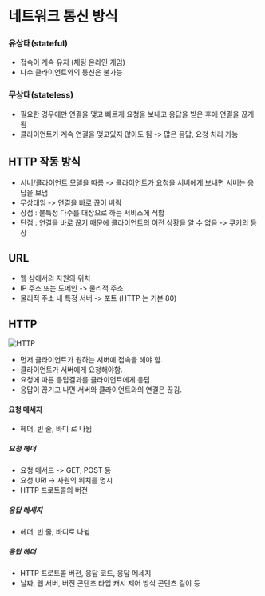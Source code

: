 # 네트워크 통신 방식

### 유상태(stateful)


- 접속이 계속 유지 (채팅 온라인 게임)
- 다수 클라이언트와의 통신은 불가능


### 무상태(stateless)

- 필요한 경우에만 연결을 맺고 빠르게 요청을 보내고 응답을 받은 후에 연결을 끊게 됨
- 클라이언트가 계속 연결을 맺고있지 않아도 됨 -> 많은 응답, 요청 처리 가능


## HTTP 작동 방식

- 서버/클라이언트 모델을 따름 -> 클라이언트가 요청을 서버에게 보내면 서버는 응답을 보냄
- 무상태임 -> 연결을 바로 끊어 버림
- 장점 : 불특정 다수를 대상으로 하는 서비스에 적합
- 단점 : 연결을 바로 끊기 때문에 클라이언트의 이전 상황을 알 수 없음 -> 쿠키의 등장

## URL
- 웹 상에서의 자원의 위치
- IP 주소 또는 도메인 -> 물리적 주소
- 물리적 주소 내 특정 서버 -> 포트 (HTTP 는 기본 80)

## HTTP

![HTTP](http.png)

- 먼저 클라이언트가 원하는 서버에 접속을 해야 함.
- 클라이언트가 서버에게 요청해야함.
- 요청에 따른 응답결과를 클라이언트에게 응답
- 응답이 끊기고 나면 서버와 클라이언트와의 연결은 끊김.


#### 요청 메세지
- 헤더, 빈 줄, 바디 로 나뉨

##### 요청 헤더
- 요청 메서드 -> GET, POST 등
- 요청 URI -> 자원의 위치를 명시
- HTTP 프로토콜의 버전


##### 응답 메세지
- 헤더, 빈 줄, 바디로 나뉨

##### 응답 헤더
- HTTP 프로토콜 버전, 응답 코드, 응답 메세지
- 날짜, 웹 서버, 버전 콘텐츠 타입 캐시 제어 방식 콘텐츠 길이 등
